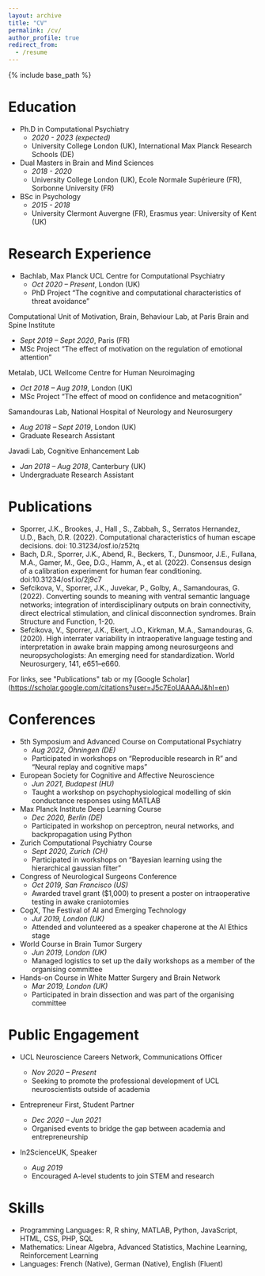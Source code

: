 ```yaml
---
layout: archive
title: "CV"
permalink: /cv/
author_profile: true
redirect_from:
  - /resume
---
```


{% include base_path %}

Education
======

* Ph.D in Computational Psychiatry
  * *2020 - 2023 (expected)*
  * University College London (UK), International Max Planck Research Schools (DE)
* Dual Masters in Brain and Mind Sciences
  * *2018 - 2020*
  * University College London (UK), Ecole Normale Supérieure (FR), Sorbonne University (FR)
* BSc in Psychology
  * *2015 - 2018*
  * University Clermont Auvergne (FR), Erasmus year: University of Kent (UK)

Research Experience
======

* Bachlab, Max Planck UCL Centre for Computational Psychiatry
  * *Oct 2020 – Present*,	London (UK)
  * PhD Project “The cognitive and computational characteristics of threat avoidance” 	

Computational Unit of Motivation, Brain, Behaviour Lab, at Paris Brain and Spine Institute	
  * *Sept 2019 – Sept 2020*, Paris (FR)
  * MSc Project “The effect of motivation on the regulation of emotional attention”	

Metalab, UCL Wellcome Centre for Human Neuroimaging
  * *Oct 2018 – Aug 2019*, London (UK)
  * MSc Project “The effect of mood on confidence and metacognition”  

Samandouras Lab, National Hospital of Neurology and Neurosurgery
  * *Aug 2018 – Sept 2019*, London (UK)
  * Graduate Research Assistant	

Javadi Lab, Cognitive Enhancement Lab   	
  * *Jan 2018 – Aug 2018*, Canterbury (UK)
  * Undergraduate Research Assistant	

Publications
======
* Sporrer, J.K., Brookes, J., Hall , S., Zabbah, S., Serratos Hernandez, U.D., Bach, D.R. (2022). Computational characteristics of human escape decisions. doi: 10.31234/osf.io/z52tq
* Bach, D.R., Sporrer, J.K., Abend, R., Beckers, T., Dunsmoor, J.E., Fullana, M.A., Gamer, M., Gee, D.G., Hamm, A., et al. (2022). Consensus design of a calibration experiment for human fear conditioning. doi:10.31234/osf.io/2j9c7
* Sefcikova, V., Sporrer, J.K., Juvekar, P., Golby, A., Samandouras, G. (2022). Converting sounds to meaning with ventral semantic language networks; integration of interdisciplinary outputs on brain connectivity, direct electrical stimulation, and clinical disconnection syndromes. Brain Structure and Function, 1-20.
* Sefcikova, V., Sporrer, J.K., Ekert, J.O., Kirkman, M.A., Samandouras, G. (2020). High interrater variability in intraoperative language testing and interpretation in awake brain mapping among neurosurgeons and neuropsychologists: An emerging need for standardization. World Neurosurgery, 141, e651–e660. 

For links, see "Publications" tab or my [Google Scholar] (https://scholar.google.com/citations?user=J5c7EoUAAAAJ&hl=en)
  
Conferences
======

* 5th Symposium and Advanced Course on Computational Psychiatry 		  
  * *Aug 2022, Öhningen (DE)*
  * Participated in workshops on “Reproducible research in R” and “Neural replay and cognitive maps” 
* European Society for Cognitive and Affective Neuroscience  		                  
  * *Jun 2021, Budapest (HU)*
  * Taught a workshop on psychophysiological modelling of skin conductance responses using MATLAB
* Max Planck Institute Deep Learning Course					         
  * *Dec 2020, Berlin (DE)*
  * Participated in workshop on perceptron, neural networks, and backpropagation using Python
* Zurich Computational Psychiatry Course  					       
  * *Sept 2020, Zurich (CH)*
  * Participated in workshops on “Bayesian learning using the hierarchical gaussian filter” 
* Congress of Neurological Surgeons Conference 			                        
  * *Oct 2019, San Francisco (US)*
  * Awarded travel grant ($1,000) to present a poster on intraoperative testing in awake craniotomies
* CogX, The Festival of AI and Emerging Technology   			                     
  * *Jul 2019, London (UK)*
  * Attended and volunteered as a speaker chaperone at the AI Ethics stage
* World Course in Brain Tumor Surgery  					     
  * *Jun 2019, London (UK)*
  *	Managed logistics to set up the daily workshops as a member of the organising committee 
* Hands-on Course in White Matter Surgery and Brain Network 		                 
  * *Mar 2019, London (UK)* 
  * Participated in brain dissection and was part of the organising committee

    
Public Engagement
======
* UCL Neuroscience Careers Network, Communications Officer 			             
  * *Nov 2020 – Present*
  * Seeking to promote the professional development of UCL neuroscientists outside of academia 

* Entrepreneur First, Student Partner  						           
  * *Dec 2020 – Jun 2021*
  * Organised events to bridge the gap between academia and entrepreneurship
  
* In2ScienceUK, Speaker 									   
  * *Aug 2019*
  * Encouraged A-level students to join STEM and research 

Skills
======
* Programming Languages: R, R shiny, MATLAB, Python, JavaScript, HTML, CSS, PHP, SQL
* Mathematics: Linear Algebra, Advanced Statistics, Machine Learning, Reinforcement Learning
* Languages: French (Native), German (Native), English (Fluent)
